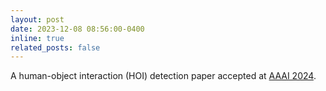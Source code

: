 ```yaml
---
layout: post
date: 2023-12-08 08:56:00-0400
inline: true
related_posts: false
---
```


A human-object interaction (HOI) detection paper accepted at [AAAI 2024](https://arxiv.org/abs/2312.10586). 
